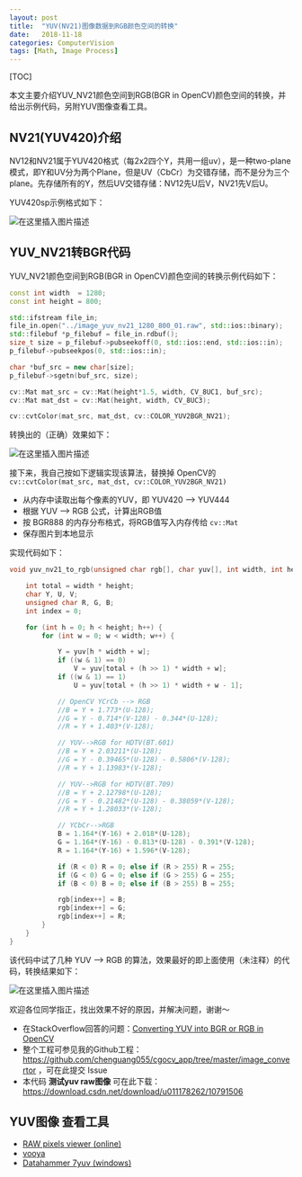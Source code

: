 ```yaml
---
layout: post
title:  "YUV(NV21)图像数据到RGB颜色空间的转换"
date:   2018-11-18
categories: ComputerVision
tags: [Math, Image Process]
---
```


[TOC]

本文主要介绍YUV_NV21颜色空间到RGB(BGR in OpenCV)颜色空间的转换，并给出示例代码，另附YUV图像查看工具。  

## NV21(YUV420)介绍

NV12和NV21属于YUV420格式（每2x2四个Y，共用一组uv），是一种two-plane模式，即Y和UV分为两个Plane，但是UV（CbCr）为交错存储，而不是分为三个plane。先存储所有的Y，然后UV交错存储：NV12先U后V，NV21先V后U。  

YUV420sp示例格式如下：

![在这里插入图片描述](https://img-blog.csdnimg.cn/20181118160634522.png)

## YUV_NV21转BGR代码

YUV_NV21颜色空间到RGB(BGR in OpenCV)颜色空间的转换示例代码如下：
```c++
const int width  = 1280;
const int height = 800;

std::ifstream file_in;
file_in.open("../image_yuv_nv21_1280_800_01.raw", std::ios::binary);
std::filebuf *p_filebuf = file_in.rdbuf();
size_t size = p_filebuf->pubseekoff(0, std::ios::end, std::ios::in);
p_filebuf->pubseekpos(0, std::ios::in);

char *buf_src = new char[size];
p_filebuf->sgetn(buf_src, size);

cv::Mat mat_src = cv::Mat(height*1.5, width, CV_8UC1, buf_src);
cv::Mat mat_dst = cv::Mat(height, width, CV_8UC3);

cv::cvtColor(mat_src, mat_dst, cv::COLOR_YUV2BGR_NV21);
```
转换出的（正确）效果如下：  

![在这里插入图片描述](https://img-blog.csdnimg.cn/20181118161456907.png?x-oss-process=image/watermark,type_ZmFuZ3poZW5naGVpdGk,shadow_10,text_aHR0cHM6Ly9ibG9nLmNzZG4ubmV0L3UwMTExNzgyNjI=,size_16,color_FFFFFF,t_70)

接下来，我自己按如下逻辑实现该算法，替换掉 OpenCV的 `cv::cvtColor(mat_src, mat_dst, cv::COLOR_YUV2BGR_NV21)`  

* 从内存中读取出每个像素的YUV，即 YUV420 --> YUV444
* 根据 YUV --> RGB 公式，计算出RGB值
* 按 BGR888 的内存分布格式，将RGB值写入内存传给 `cv::Mat`
* 保存图片到本地显示

实现代码如下：

```c++
void yuv_nv21_to_rgb(unsigned char rgb[], char yuv[], int width, int height) {

    int total = width * height;
    char Y, U, V;
    unsigned char R, G, B;
    int index = 0;

    for (int h = 0; h < height; h++) {
        for (int w = 0; w < width; w++) {

            Y = yuv[h * width + w];
            if ((w & 1) == 0)
                V = yuv[total + (h >> 1) * width + w];
            if ((w & 1) == 1)
                U = yuv[total + (h >> 1) * width + w - 1];

            // OpenCV YCrCb --> RGB
            //B = Y + 1.773*(U-128);
            //G = Y - 0.714*(V-128) - 0.344*(U-128);
            //R = Y + 1.403*(V-128);

            // YUV-->RGB for HDTV(BT.601)
            //B = Y + 2.03211*(U-128);
            //G = Y - 0.39465*(U-128) - 0.5806*(V-128);
            //R = Y + 1.13983*(V-128);

            // YUV-->RGB for HDTV(BT.709)
            //B = Y + 2.12798*(U-128);
            //G = Y - 0.21482*(U-128) - 0.38059*(V-128);
            //R = Y + 1.28033*(V-128);

            // YCbCr-->RGB
            B = 1.164*(Y-16) + 2.018*(U-128);
            G = 1.164*(Y-16) - 0.813*(U-128) - 0.391*(V-128);
            R = 1.164*(Y-16) + 1.596*(V-128);

            if (R < 0) R = 0; else if (R > 255) R = 255;
            if (G < 0) G = 0; else if (G > 255) G = 255;
            if (B < 0) B = 0; else if (B > 255) B = 255;

            rgb[index++] = B;
            rgb[index++] = G;
            rgb[index++] = R;
        }
    }
}
```

该代码中试了几种 YUV --> RGB 的算法，效果最好的即上面使用（未注释）的代码，转换结果如下：

![在这里插入图片描述](https://img-blog.csdnimg.cn/20181119214222536.png?x-oss-process=image/watermark,type_ZmFuZ3poZW5naGVpdGk,shadow_10,text_aHR0cHM6Ly9ibG9nLmNzZG4ubmV0L3UwMTExNzgyNjI=,size_16,color_FFFFFF,t_70)

欢迎各位同学指正，找出效果不好的原因，并解决问题，谢谢～

* 在StackOverflow回答的问题：[Converting YUV into BGR or RGB in OpenCV](https://stackoverflow.com/questions/7954416/converting-yuv-into-bgr-or-rgb-in-opencv/53357874#53357874)
* 整个工程可参见我的Github工程：https://github.com/chenguang055/cgocv_app/tree/master/image_convertor ，可在此提交 Issue
* 本代码 **测试yuv raw图像** 可在此下载：https://download.csdn.net/download/u011178262/10791506

## YUV图像 查看工具

* [RAW pixels viewer (online)](http://rawpixels.net/)
* [vooya](http://www.offminor.de/)
* [Datahammer 7yuv (windows)](http://datahammer.de/)
